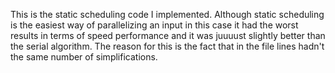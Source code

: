 This is the static scheduling code I implemented. Although static scheduling is the easiest way of parallelizing an input
in this case it had the worst results in terms of speed performance and it was juuuust slightly better than the serial
algorithm. The reason for this is the fact that in the file lines hadn't the same number of simplifications.
